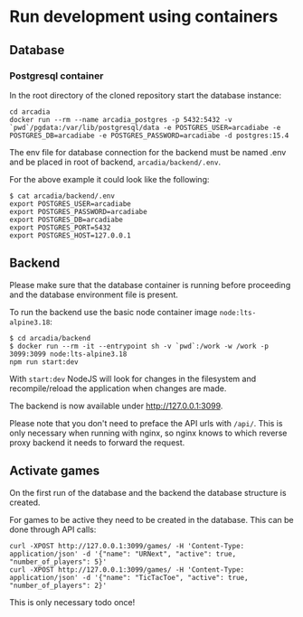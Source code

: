 # Run development using containers

## Database

### Postgresql container

In the root directory of the cloned repository start the database instance:

  ```
  cd arcadia
  docker run --rm --name arcadia_postgres -p 5432:5432 -v `pwd`/pgdata:/var/lib/postgresql/data -e POSTGRES_USER=arcadiabe -e POSTGRES_DB=arcadiabe -e POSTGRES_PASSWORD=arcadiabe -d postgres:15.4
  ```

The env file for database connection for the backend must be named .env and be placed in root of backend, `arcadia/backend/.env`.

For the above example it could look like the following:

  ```
  $ cat arcadia/backend/.env
  export POSTGRES_USER=arcadiabe
  export POSTGRES_PASSWORD=arcadiabe
  export POSTGRES_DB=arcadiabe
  export POSTGRES_PORT=5432
  export POSTGRES_HOST=127.0.0.1
  ```

## Backend

Please make sure that the database container is running before proceeding and the database environment file is present.

To run the backend use the basic node container image `node:lts-alpine3.18`:

  ```
  $ cd arcadia/backend
  $ docker run --rm -it --entrypoint sh -v `pwd`:/work -w /work -p 3099:3099 node:lts-alpine3.18
  npm run start:dev
  ```

With `start:dev` NodeJS will look for changes in the filesystem and recompile/reload the application
when changes are made.

The backend is now available under <http://127.0.0.1:3099>.

Please note that you don't need to preface the API urls with `/api/`. This is only necessary when running
with nginx, so nginx knows to which reverse proxy backend it needs to forward the request.

## Activate games

On the first run of the database and the backend the database structure is created.

For games to be active they need to be created in the database. This can be done through API calls:

  ```
  curl -XPOST http://127.0.0.1:3099/games/ -H 'Content-Type: application/json' -d '{"name": "URNext", "active": true, "number_of_players": 5}'
  curl -XPOST http://127.0.0.1:3099/games/ -H 'Content-Type: application/json' -d '{"name": "TicTacToe", "active": true, "number_of_players": 2}'
  ```

This is only necessary todo once!

